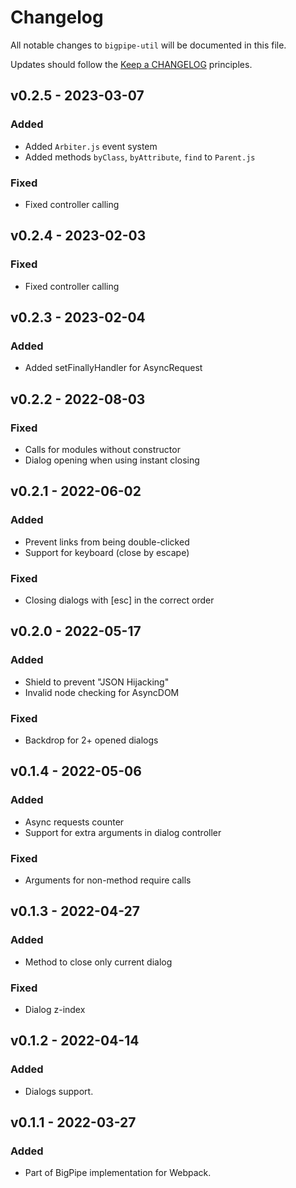 # Changelog

All notable changes to `bigpipe-util` will be documented in this file.

Updates should follow the [Keep a CHANGELOG](http://keepachangelog.com/) principles.

## v0.2.5 - 2023-03-07

### Added
- Added `Arbiter.js` event system
- Added methods `byClass`, `byAttribute`, `find` to `Parent.js`

### Fixed
- Fixed controller calling

## v0.2.4 - 2023-02-03

### Fixed
- Fixed controller calling

## v0.2.3 - 2023-02-04

### Added
- Added setFinallyHandler for AsyncRequest

## v0.2.2 - 2022-08-03

### Fixed
- Calls for modules without constructor
- Dialog opening when using instant closing

## v0.2.1 - 2022-06-02

### Added
- Prevent links from being double-clicked
- Support for keyboard (close by escape)

### Fixed
- Closing dialogs with [esc] in the correct order

## v0.2.0 - 2022-05-17

### Added
- Shield to prevent "JSON Hijacking"
- Invalid node checking for AsyncDOM

### Fixed
- Backdrop for 2+ opened dialogs

## v0.1.4 - 2022-05-06

### Added
- Async requests counter
- Support for extra arguments in dialog controller

### Fixed
- Arguments for non-method require calls

## v0.1.3 - 2022-04-27

### Added
- Method to close only current dialog

### Fixed
- Dialog z-index

## v0.1.2 - 2022-04-14

### Added
- Dialogs support.

## v0.1.1 - 2022-03-27

### Added
- Part of BigPipe implementation for Webpack.
